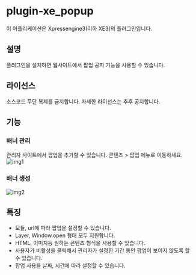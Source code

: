 # plugin-xe_popup
이 어플리케이션은 Xpressengine3(이하 XE3)의 플러그인입니다.

## 설명
플러그인을 설치하면 웹사이트에서 팝업 공지 기능을 사용할 수 있습니다.

## 라이선스
소스코드 무단 복제를 금지합니다.
자세한 라이선스는 추후 공지합니다.

## 기능
### 배너 관리
관리자 사이트에서 팝업을 추가할 수 있습니다.
콘텐츠 > 팝업 메뉴로 이동하세요.
![img1](https://user-images.githubusercontent.com/5836237/90461185-91e3bf80-e140-11ea-9491-5b33ad3d0c6e.png)

### 배너 생성
![img2](https://user-images.githubusercontent.com/5836237/90461244-c192c780-e140-11ea-8869-eb225cc88140.png)


## 특징
* 모듈, url에 따라 팝업을 설정할 수 있습니다.
* Layer, Window.open 형태 모두 지원합니다.
* HTML, 이미지등 원하는 콘텐츠 형식을 사용할 수 있습니다.
* 사용자가 비활성을 클릭해서 관리자가 설정한 기간 동안 팝업이 보이지 않도록 할 수 있습니다.
* 팝업 사용을 날짜, 시간에 따라 설정할 수 있습니다.

